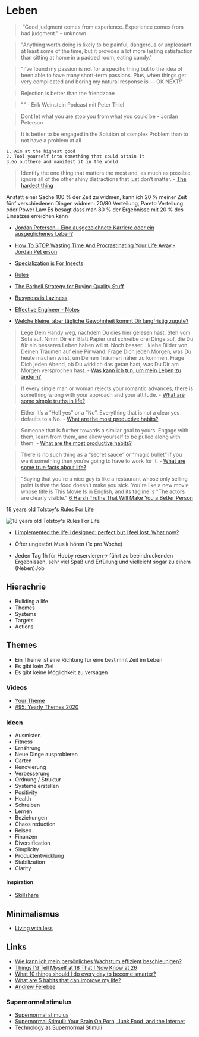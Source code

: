 # Leben

>  “Good judgment comes from experience. Experience comes from bad judgment.” - unknown

> "Anything worth doing is likely to be painful, dangerous or unpleasant at least some of the time, but it provides a lot more lasting satisfaction than sitting at home in a padded room, eating candy."

> "I’ve found my passion is not for a specific thing but to the idea of been able to have many short-term passions. Plus, when things get very complicated and boring my natural response is — OK NEXT!"

> Rejection is better than the friendzone

> "" - Erik Weinstein Podcast mit Peter Thiel

> Dont let what you are stop you from what you could be - Jordan Peterson

> It is better to be engaged in the Solution of complex Problem than to not have a problem at all

    1. Aim at the highest good 
    2. Tool yourself into something that could attain it
    3.Go outthere and manifest it in the world 

> Identify the one thing that matters the most and, as much as possible, ignore all of the other shiny distractions that just don’t matter. - [The hardest thing](https://fourpillarfreedom.com/the-hardest-thing/)

Anstatt einer Sache 100 % der Zeit zu widmen, kann ich 20 % meiner Zeit fünf verschiedenen Dingen widmen. 20/80 Verteilung, Pareto Verteilung oder Power Law
Es besagt dass man 80 % der Ergebnisse mit 20 % des Einsatzes erreichen kann
- [Jordan Peterson - Eine ausgezeichnete Karriere oder ein ausgeglichenes Leben?](https://www.youtube.com/watch?v=cSFSlZwneO4)

- [How To STOP Wasting Time And Procrastinating Your Life Away - Jordan Pet erson](https://www.youtube.com/watch?v=6szWZmpYm2c&feature=share)
- [Specialization is For Insects](https://thedeepdish.org/specialisation-is-for-insects/)
- [Rules](https://github.com/nikitavoloboev/knowledge/blob/ee97d6d2e96d10ce2514cd708a182ead36724967/focusing/rules.md)
- [The Barbell Strategy for Buying Quality Stuff](https://thedeepdish.org/buying-quality/)
- [Busyness is Laziness](https://www.becomingminimalist.com/busyness/)
- [Effective Engineer - Notes](https://gist.github.com/rondy/af1dee1d28c02e9a225ae55da2674a6f)
- [Welche kleine, aber tägliche Gewohnheit kommt Dir langfristig zugute?](https://de.quora.com/Welche-kleine-aber-t%C3%A4gliche-Gewohnheit-kommt-Dir-langfristig-zugute)

> Lege Dein Handy weg, nachdem Du dies hier gelesen hast.
Steh vom Sofa auf.
Nimm Dir ein Blatt Papier und schreibe drei Dinge auf, die Du für ein besseres Leben haben willst. Noch besser… klebe Bilder von Deinen Träumen auf eine Pinwand.
Frage Dich jeden Morgen, was Du heute machen wirst, um Deinen Träumen näher zu kommen.
Frage Dich jeden Abend, ob Du wirklich das getan hast, was Du Dir am Morgen versprochen hast. - [Was kann ich tun, um mein Leben zu ändern?](https://de.quora.com/Was-kann-ich-tun-um-mein-Leben-zu-%C3%A4ndern)

> If every single man or woman rejects your romantic advances, there is something wrong with your approach and your attitude. - [What are some simple truths in life?](https://www.quora.com/What-are-some-simple-truths-in-life)

> Either it’s a “Hell yes” or a “No”. Everything that is not a clear yes defaults to a No. - [What are the most productive habits?](https://www.quora.com/What-are-the-most-productive-habits)

> Someone that is further towards a similar goal to yours. Engage with them, learn from them, and allow yourself to be pulled along with them. - [What are the most productive habits?](https://www.quora.com/What-are-the-most-productive-habits)

> There is no such thing as a “secret sauce” or “magic bullet” if you want something then you’re going to have to work for it. - [What are some true facts about life?](https://www.quora.com/What-are-some-true-facts-about-life)

> "Saying that you're a nice guy is like a restaurant whose only selling point is that the food doesn't make you sick. You're like a new movie whose title is This Movie Is in English, and its tagline is "The actors are clearly visible." [6 Harsh Truths That Will Make You a Better Person](https://www.cracked.com/blog/6-harsh-truths-that-will-make-you-better-person/)

[18 years old Tolstoy's Rules For Life](https://www.reddit.com/r/JordanPeterson/comments/gxx8hf/18_years_old_tolstoys_rules_for_life/)

![18 years old Tolstoy's Rules For Life](https://i.redd.it/fuun935wbc351.jpg)

- [I implemented the life I designed: perfect but I feel lost. What now?](https://news.ycombinator.com/item?id=23450110)

- Öfter ungestört Musik hören (1x pro Woche)
- Jeden Tag 1h für Hobby reservieren-> führt zu beeindruckenden Ergebnissen, sehr viel Spaß und Erfüllung und vielleicht sogar zu einem (Neben)Job


## Hierachrie

- Building a life
- Themes
- Systems
- Targets
- Actions

## Themes

- Ein Theme ist eine Richtung für eine bestimmt Zeit im Leben
- Es gibt kein Ziel
- Es gibt keine Möglichkeit zu versagen

### Videos

- [Your Theme](https://www.youtube.com/watch?v=NVGuFdX5guEv)
- [#95: Yearly Themes 2020](https://www.youtube.com/watch?v=2zugiZ73SyM&t=562s)

### Ideen

- Ausmisten
- Fitness
- Ernährung
- Neue Dinge ausprobieren
- Garten
- Renovierung
- Verbesserung
- Ordnung / Struktur
- Systeme erstellen
- Positivity
- Health
- Schreiben
- Lernen
- Beziehungen
- Chaos reduction
- Reisen
- Finanzen
- Diversification
- Simplicity
- Produktentwicklung
- Stabilization
- Clarity

#### Inspiration

- [Skillshare](https://www.skillshare.com)

## Minimalismus

- [Living with less](https://www.wernervanrooyen.com/living-with-less-one-bag/)

## Links

- [Wie kann ich mein persönliches Wachstum effizient beschleunigen?](https://de.quora.com/Wie-kann-ich-mein-pers%C3%B6nliches-Wachstum-effizient-beschleunigen)
- [Things I’d Tell Myself at 18 That I Now Know at 26](https://fourpillarfreedom.com/things-id-tell-myself-at-18-that-i-now-know-at-26/)
- [What 10 things should I do every day to become smarter?](https://www.quora.com/What-10-things-should-I-do-every-day-to-become-smarter/answer/Dylan-Woon-1)
- [What are 5 habits that can improve my life?](https://www.quora.com/What-are-5-habits-that-can-improve-my-life/answer/Dylan-Woon-1)
- [Andrew Ferebee](https://www.quora.com/profile/Andrew-Ferebee)

### Supernormal stimulus

- [Supernormal stimulus](https://en.wikipedia.org/wiki/Supernormal_stimulus)
- [Supernormal Stimuli: Your Brain On Porn, Junk Food, and the Internet](https://lifehacker.com/supernormal-stimuli-is-your-brain-built-for-porn-junk-1575846913)
- [Technology as Supernormal Stimuli](https://techhappylife.com/technology-as-supernormal-stimuli/)
